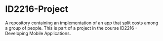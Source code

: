 # ID2216-Project
A repository containing an implementation of an app that split costs among a group of people. This is part of a project in the course ID2216 - Developing Mobile Applications.

